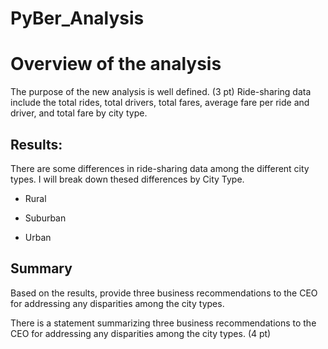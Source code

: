 # PyBer_Analysis

# Overview of the analysis

The purpose of the new analysis is well defined. (3 pt)
Ride-sharing data include the total rides, total drivers, total fares, average fare per ride and driver, and total fare by city type. 


## Results: 

There are some differences in ride-sharing data among the different city types. I will break down thesed differences by City Type.
  - Rural


  - Suburban


  - Urban


## Summary

Based on the results, provide three business recommendations to the CEO for addressing any disparities among the city types.

There is a statement summarizing three business recommendations to the CEO for addressing any disparities among the city types. (4 pt)
